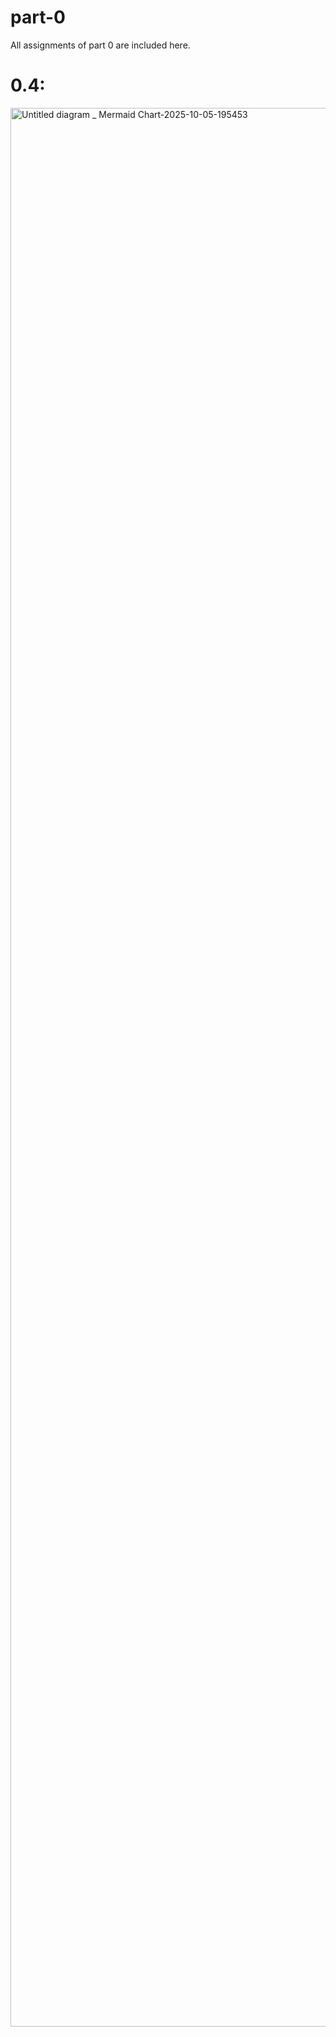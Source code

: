 # part-0
All assignments of part 0 are included here.

# 0.4:
<img width="3840" height="3070" alt="Untitled diagram _ Mermaid Chart-2025-10-05-195453" src="https://github.com/user-attachments/assets/6c4c8520-3de8-4147-8fe4-a7cfdaf0a2f6" />
